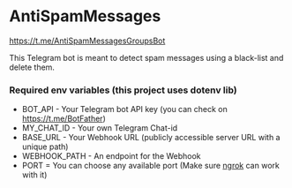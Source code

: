 # AntiSpamMessages

https://t.me/AntiSpamMessagesGroupsBot

This Telegram bot is meant to detect spam messages using a black-list and delete them.

### Required env variables (this project uses dotenv lib)

- BOT_API - Your Telegram bot API key (you can check on https://t.me/BotFather)
- MY_CHAT_ID - Your own Telegram Chat-id
- BASE_URL - Your Webhook URL (publicly accessible server URL with a unique path)
- WEBHOOK_PATH - An endpoint for the Webhook
- PORT = You can choose any available port (Make sure [ngrok](https://dashboard.ngrok.com/get-started/setup) can work with it)
